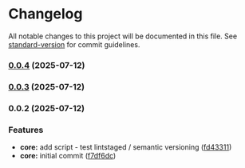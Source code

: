 # Changelog

All notable changes to this project will be documented in this file. See [standard-version](https://github.com/conventional-changelog/standard-version) for commit guidelines.

### [0.0.4](https://github.com/ddbdzung/Demo/compare/v0.0.3...v0.0.4) (2025-07-12)

### [0.0.3](https://github.com/ddbdzung/Demo/compare/v0.0.2...v0.0.3) (2025-07-12)

### 0.0.2 (2025-07-12)


### Features

* **core:** add script - test lintstaged / semantic versioning ([fd43311](https://github.com/ddbdzung/Demo/commit/fd4331172216fd85881a8cadd574c76a51c9ca5b))
* **core:** initial commit ([f7df6dc](https://github.com/ddbdzung/Demo/commit/f7df6dc60e682fefed1a27ec0912ce43c339c9f3))
